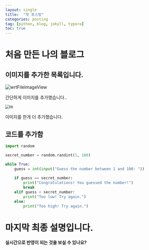 ```yaml
---
layout: single 
title:  "첫 포스팅"
categories: posting
tag: [python, blog, jekyll, typora]
toc: true
---
```


# 처음 만든 나의 블로그





## 이미지를 추가한 목록입니다.




![wrtFileImageView](../../images/2024-07-05-blog/wrtFileImageView.jpg)

간단하게 이미지를 추가했습니다..





<img src="../../images/2024-07-05-blog/lib.jpg" alt="lib" style="zoom:80%;" />

이미지를 한개 더 추가했습니다.



## 코드를 추가함




```python
import random

secret_number = random.randint(1, 100)

while True:
    guess = int(input("Guess the number between 1 and 100: "))
    
    if guess == secret_number:
        print("Congratulations! You guessed the number!")
        break
    elif guess < secret_number:
        print("Too low! Try again.")
    else:
        print("Too high! Try again.")
```







# 마지막 최종 설명입니다. 



**실시간으로 반영이 되는 것을 보실 수 있나요?**

